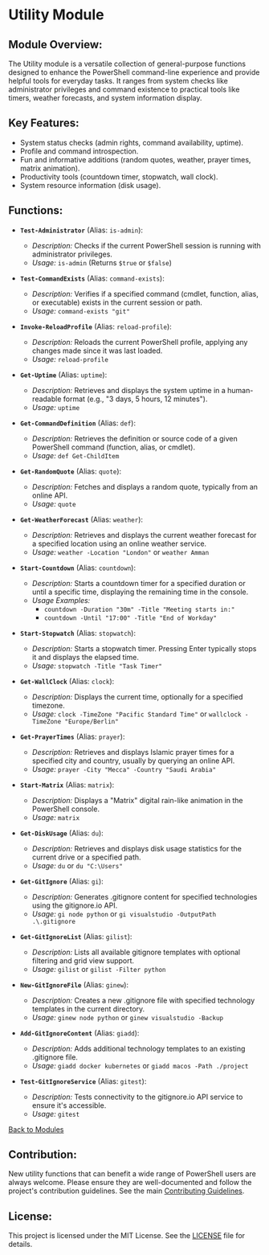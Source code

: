 <!-- filepath: c:\Users\MKAbuMattar\Work\powershell-profile\Module\Utility\README.md -->

# Utility Module

## **Module Overview:**

The Utility module is a versatile collection of general-purpose functions designed to enhance the PowerShell command-line experience and provide helpful tools for everyday tasks. It ranges from system checks like administrator privileges and command existence to practical tools like timers, weather forecasts, and system information display.

## **Key Features:**

-   System status checks (admin rights, command availability, uptime).
-   Profile and command introspection.
-   Fun and informative additions (random quotes, weather, prayer times, matrix animation).
-   Productivity tools (countdown timer, stopwatch, wall clock).
-   System resource information (disk usage).

## **Functions:**

-   **`Test-Administrator`** (Alias: `is-admin`):

    -   _Description:_ Checks if the current PowerShell session is running with administrator privileges.
    -   _Usage:_ `is-admin` (Returns `$true` or `$false`)

-   **`Test-CommandExists`** (Alias: `command-exists`):

    -   _Description:_ Verifies if a specified command (cmdlet, function, alias, or executable) exists in the current session or path.
    -   _Usage:_ `command-exists "git"`

-   **`Invoke-ReloadProfile`** (Alias: `reload-profile`):

    -   _Description:_ Reloads the current PowerShell profile, applying any changes made since it was last loaded.
    -   _Usage:_ `reload-profile`

-   **`Get-Uptime`** (Alias: `uptime`):

    -   _Description:_ Retrieves and displays the system uptime in a human-readable format (e.g., "3 days, 5 hours, 12 minutes").
    -   _Usage:_ `uptime`

-   **`Get-CommandDefinition`** (Alias: `def`):

    -   _Description:_ Retrieves the definition or source code of a given PowerShell command (function, alias, or cmdlet).
    -   _Usage:_ `def Get-ChildItem`

-   **`Get-RandomQuote`** (Alias: `quote`):

    -   _Description:_ Fetches and displays a random quote, typically from an online API.
    -   _Usage:_ `quote`

-   **`Get-WeatherForecast`** (Alias: `weather`):

    -   _Description:_ Retrieves and displays the current weather forecast for a specified location using an online weather service.
    -   _Usage:_ `weather -Location "London"` or `weather Amman`

-   **`Start-Countdown`** (Alias: `countdown`):

    -   _Description:_ Starts a countdown timer for a specified duration or until a specific time, displaying the remaining time in the console.
    -   _Usage Examples:_
        -   `countdown -Duration "30m" -Title "Meeting starts in:"`
        -   `countdown -Until "17:00" -Title "End of Workday"`

-   **`Start-Stopwatch`** (Alias: `stopwatch`):

    -   _Description:_ Starts a stopwatch timer. Pressing Enter typically stops it and displays the elapsed time.
    -   _Usage:_ `stopwatch -Title "Task Timer"`

-   **`Get-WallClock`** (Alias: `clock`):

    -   _Description:_ Displays the current time, optionally for a specified timezone.
    -   _Usage:_ `clock -TimeZone "Pacific Standard Time"` or `wallclock -TimeZone "Europe/Berlin"`

-   **`Get-PrayerTimes`** (Alias: `prayer`):

    -   _Description:_ Retrieves and displays Islamic prayer times for a specified city and country, usually by querying an online API.
    -   _Usage:_ `prayer -City "Mecca" -Country "Saudi Arabia"`

-   **`Start-Matrix`** (Alias: `matrix`):

    -   _Description:_ Displays a "Matrix" digital rain-like animation in the PowerShell console.
    -   _Usage:_ `matrix`

-   **`Get-DiskUsage`** (Alias: `du`):

    -   _Description:_ Retrieves and displays disk usage statistics for the current drive or a specified path.
    -   _Usage:_ `du` or `du "C:\Users"`

-   **`Get-GitIgnore`** (Alias: `gi`):

    -   _Description:_ Generates .gitignore content for specified technologies using the gitignore.io API.
    -   _Usage:_ `gi node python` or `gi visualstudio -OutputPath .\.gitignore`

-   **`Get-GitIgnoreList`** (Alias: `gilist`):

    -   _Description:_ Lists all available gitignore templates with optional filtering and grid view support.
    -   _Usage:_ `gilist` or `gilist -Filter python`

-   **`New-GitIgnoreFile`** (Alias: `ginew`):

    -   _Description:_ Creates a new .gitignore file with specified technology templates in the current directory.
    -   _Usage:_ `ginew node python` or `ginew visualstudio -Backup`

-   **`Add-GitIgnoreContent`** (Alias: `giadd`):

    -   _Description:_ Adds additional technology templates to an existing .gitignore file.
    -   _Usage:_ `giadd docker kubernetes` or `giadd macos -Path ./project`

-   **`Test-GitIgnoreService`** (Alias: `gitest`):
    -   _Description:_ Tests connectivity to the gitignore.io API service to ensure it's accessible.
    -   _Usage:_ `gitest`

[Back to Modules](../../README.md#modules)

## **Contribution:**

New utility functions that can benefit a wide range of PowerShell users are always welcome. Please ensure they are well-documented and follow the project's contribution guidelines. See the main [Contributing Guidelines](../../README.md#contributing).

## **License:**

This project is licensed under the MIT License. See the [LICENSE](../../LICENSE) file for details.
